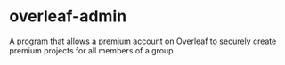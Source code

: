 # overleaf-admin
A program that allows a premium account on Overleaf to securely create premium projects for all members of a group
